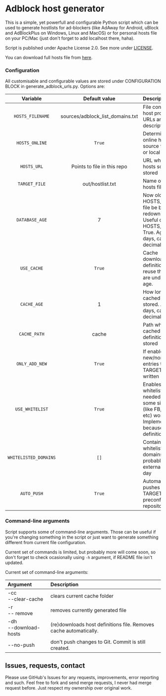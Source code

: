 # Adblock host generator

This is a simple, yet powerfull and configurable Python script which can be used to generate hostlists for ad-blockers (like AdAway for Android, uBlock and AdBlockPlus on Windows, Linux and MacOS) or for personal hosts file on your PC/Mac (just don't forget to add localhost there, haha).

Script is published under Apache License 2.0. See more under [LICENSE](LICENCE).

You can download full hosts file from [here](https://raw.githubusercontent.com/ShadySquirrel/adblock_host_generator/master/out/hostlist.txt).

### Configuration
All customisable and configurable values are stored under CONFIGURATION BLOCK in generate_adblock_urls.py.
Options are:

| Variable | Default value | Description |
|:----------:|:--------------:|:------------|
| `HOSTS_FILENAME` | sources/adblock_list_domains.txt | File containing host provider's URLs and descriptions |
| `HOSTS_ONLINE`|  `True` | Determines if online hosts source file is used, or local one|
| `HOSTS_URL` |  Points to file in this repo | URL where online hosts source is stored |
| `TARGET_FILE` |  out/hostlist.txt | Name of output hosts file |
| `DATABASE_AGE` |  7 | Now old can HOSTS_FILENAME file be before we redownload it. Useful only with HOSTS_ONLINE = True. Age is in days, can be decimal. |
| `USE_CACHE` | `True` | Cache downloaded host definitions, and reuse them if they are under limited age. |
| `CACHE_AGE` |  1 | How long to keep cached definitions stored. Age is in days, can be decimal |
| `CACHE_PATH` |  cache | Path where cached host definitions are stored |
| `ONLY_ADD_NEW` |  `True` | If enabled, only new/non-existing entries to TARGET_FILE are written |
| `USE_WHITELIST` |  `True` | Enables domain whitelisting - needed to keep some sites/apps (like FB, Twitter etc) working. Implemented because of ABP's definitions. |
| `WHITELISTED_DOMAINS` |  `[]` | Contains whitelisted domains. Will probably move to external file one day |
| `AUTO_PUSH` |  `True` |  Automatically pushes TARGET_FILE to preconfigured git repository. |

### Command-line arguments
Script supports some of command-line arguments. Those can be useful if you're changing something in the script or just want to generate something different from current file configuration.

Current set of commands is limited, but probably more will come soon, so don't forget to check ocasionally using `-h` argument, if README file isn't updated.

Current set of command-line arguments:

| Argument | Description |
|:-------|:-----------|
| -cc<br>--clear-cache | clears current cache folder |
|	-r<br> -- remove| removes currently generated file |
| -dh<br>--download-hosts	| (re)downloads host definitions file. Removes cache automatically. |
|	--no-push	| don't push changes to Git. Commit is still created. |

## Issues, requests, contact
Please use GitHub's Issues for any requests, improvements, error reporting and such. Feel free to fork and send merge requests, I never had merge request before. Just respect my ownership over original work.
